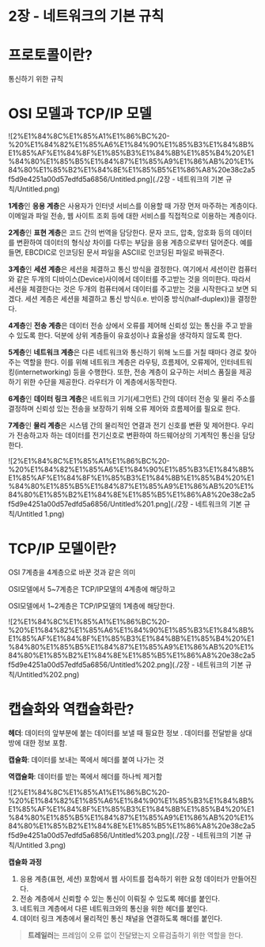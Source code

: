 # 2장 - 네트워크의 기본 규칙

# 프로토콜이란?

통신하기 위한 규칙

# OSI 모델과 TCP/IP 모델

![2%E1%84%8C%E1%85%A1%E1%86%BC%20-%20%E1%84%82%E1%85%A6%E1%84%90%E1%85%B3%E1%84%8B%E1%85%AF%E1%84%8F%E1%85%B3%E1%84%8B%E1%85%B4%20%E1%84%80%E1%85%B5%E1%84%87%E1%85%A9%E1%86%AB%20%E1%84%80%E1%85%B2%E1%84%8E%E1%85%B5%E1%86%A8%20e38c2a5f5d9e4251a00d57edfd5a6856/Untitled.png](./2장 - 네트워크의 기본 규칙/Untitled.png)

**1계층**인 **응용 계층**은 사용자가 인터넷 서비스를 이용할 때 가장 먼저 마주하는 계층이다. 이메일과 파일 전송, 웹 사이트 조회 등에 대한 서비스를 직접적으로 이용하는 계층이다.

**2계층**인 **표현 계층**은 코드 간의 번역을 담당한다. 문자 코드, 압축, 암호화 등의 데이터를 변환하여 데이터의 형식상 차이를 다루는 부담을 응용 계층으로부터 덜어준다. 예를 들면, EBCDIC로 인코딩된 문서 파일을 ASCII로 인코딩된 파일로 바꿔준다.

**3계층**인 **세션 계층**은 세션을 체결하고 통신 방식을 결정한다. 여기에서 세션이란 컴퓨터와 같은 두개의 디바이스(Device)사이에서 데이터를 주고받는 것을 의미한다. 따라서 세션을 체결한다는 것은 두개의 컴퓨터에서 데이터를 주고받는 것을 시작한다고 보면 되겠다. 세션 계층은 세션을 체결하고 통신 방식(i.e. 반이중 방식(half-duplex))을 결정한다.

**4계층**인 **전송 계층**은 데이터 전송 상에서 오류를 제어해 신뢰성 있는 통신을 주고 받을 수 있도록 한다. 덕분에 상위 계층들이 유효성이나 효율성을 생각하지 않도록 한다.

**5계층**인 **네트워크 계층**은 다른 네트워크와 통신하기 위해 노드를 거칠 때마다 경로 찾아주는 역할을 한다. 이를 위해 네트워크 계층은 라우팅, 흐름제어, 오류제어, 인터네트워킹(internetworking) 등을 수행한다. 또한, 전송 계층이 요구하는 서비스 품질을 제공하기 위한 수단을 제공한다. 라우터가 이 계층에서동작한다.

**6계층**인 **데이터 링크 계층**은 네트워크 기기(세그먼트) 간의 데이터 전송 및 물리 주소를 결정하며 신뢰성 있는 전송을 보장하기 위해 오류 제어와 흐름제어를 필요로 한다.

**7계층**인 **물리 계층**은 시스템 간의 물리적인 연결과 전기 신호를 변환 및 제어한다. 우리가 전송하고자 하는 데이터를 전기신호로 변환하여 하드웨어상의 기계적인 통신을 담당한다.

![2%E1%84%8C%E1%85%A1%E1%86%BC%20-%20%E1%84%82%E1%85%A6%E1%84%90%E1%85%B3%E1%84%8B%E1%85%AF%E1%84%8F%E1%85%B3%E1%84%8B%E1%85%B4%20%E1%84%80%E1%85%B5%E1%84%87%E1%85%A9%E1%86%AB%20%E1%84%80%E1%85%B2%E1%84%8E%E1%85%B5%E1%86%A8%20e38c2a5f5d9e4251a00d57edfd5a6856/Untitled%201.png](./2장 - 네트워크의 기본 규칙/Untitled 1.png)

# TCP/IP 모델이란?

OSI 7계층을 4계층으로 바꾼 것과 같은 의미

OSI모델에서 5~7계층은 TCP/IP모델의 4계층에 해당하고

OSI모델에서 1~2계층은 TCP/IP모델의 1계층에 해당한다.

![2%E1%84%8C%E1%85%A1%E1%86%BC%20-%20%E1%84%82%E1%85%A6%E1%84%90%E1%85%B3%E1%84%8B%E1%85%AF%E1%84%8F%E1%85%B3%E1%84%8B%E1%85%B4%20%E1%84%80%E1%85%B5%E1%84%87%E1%85%A9%E1%86%AB%20%E1%84%80%E1%85%B2%E1%84%8E%E1%85%B5%E1%86%A8%20e38c2a5f5d9e4251a00d57edfd5a6856/Untitled%202.png](./2장 - 네트워크의 기본 규칙/Untitled%202.png)

# 캡슐화와 역캡슐화란?

**헤더**: 데이터의 앞부분에 붙는 데이터를 보낼 때 필요한 정보 . 데이터를 전달받을 상대방에 대한 정보 포함.

**캡슐화**: 데이터를 보내는 쪽에서 헤더를 붙여 나가는 것

**역캡슐화**: 데이터를 받는 쪽에서 헤더를 하나씩 제거함

![2%E1%84%8C%E1%85%A1%E1%86%BC%20-%20%E1%84%82%E1%85%A6%E1%84%90%E1%85%B3%E1%84%8B%E1%85%AF%E1%84%8F%E1%85%B3%E1%84%8B%E1%85%B4%20%E1%84%80%E1%85%B5%E1%84%87%E1%85%A9%E1%86%AB%20%E1%84%80%E1%85%B2%E1%84%8E%E1%85%B5%E1%86%A8%20e38c2a5f5d9e4251a00d57edfd5a6856/Untitled%203.png](./2장 - 네트워크의 기본 규칙/Untitled 3.png)

**캡슐화 과정**

1. 응용 계층(표현, 세션) 포함에서 웹 사이트를 접속하기 위한 요청 데이터가 만들어진다.
2. 전송 계층에서 신뢰할 수 있는 통신이 이뤄질 수 있도록 헤더를 붙인다.
3. 네트워크 계층에서 다른 네트워크와의 통신을 위한 헤더를 붙인다.
4. 데이터 링크 계층에서 물리적인 통신 채널을 연결하도록 해더를 붙인다. 

> **트레일러**는 프레임이 오류 없이 전달됐는지 오류검출하기 위한 역할을 한다.